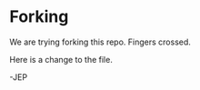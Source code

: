 # Forking

We are trying forking this repo. Fingers crossed.

Here is a change to the file. 

-JEP

